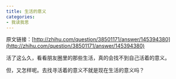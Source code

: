 ```yaml
---
title: 生活的意义
categories:
- 我读我思
---
```


原文链接：[http://zhihu.com/question/38501171/answer/145394380](http://zhihu.com/question/38501171/answer/145394380)

活了这么久，看看朋友圈里的那些生活，真的会找不到自己活着的意义。

但，又怎样呢。去找寻活着的意义不就是现在生活的意义吗？
